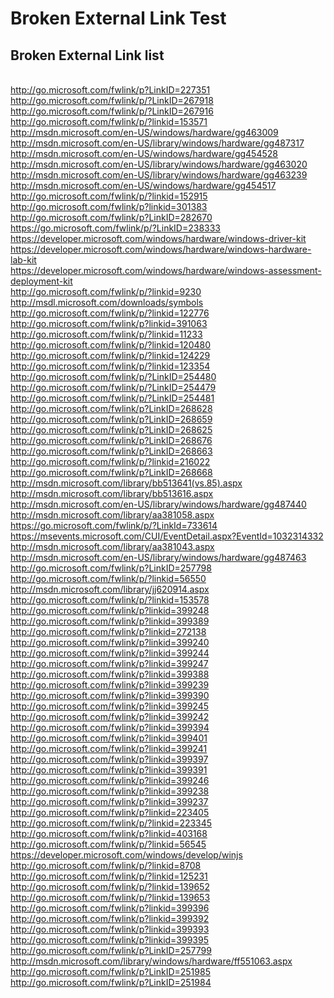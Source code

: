 # Broken External Link Test

## Broken External Link list

<br>http://go.microsoft.com/fwlink/p?LinkID=227351
<br>http://go.microsoft.com/fwlink/p/?LinkID=267918
<br>http://go.microsoft.com/fwlink/p/?LinkID=267916
<br>http://go.microsoft.com/fwlink/p/?linkid=153571
<br>http://msdn.microsoft.com/en-US/windows/hardware/gg463009
<br>http://msdn.microsoft.com/en-US/library/windows/hardware/gg487317
<br>http://msdn.microsoft.com/en-US/windows/hardware/gg454528
<br>http://msdn.microsoft.com/en-US/library/windows/hardware/gg463020
<br>http://msdn.microsoft.com/en-US/library/windows/hardware/gg463239
<br>http://msdn.microsoft.com/en-US/windows/hardware/gg454517
<br>http://go.microsoft.com/fwlink/p/?linkid=152915
<br>http://go.microsoft.com/fwlink/p?linkid=301383
<br>http://go.microsoft.com/fwlink/p?LinkID=282670
<br>https://go.microsoft.com/fwlink/p/?LinkID=238333
<br>https://developer.microsoft.com/windows/hardware/windows-driver-kit
<br>https://developer.microsoft.com/windows/hardware/windows-hardware-lab-kit
<br>https://developer.microsoft.com/windows/hardware/windows-assessment-deployment-kit
<br>http://go.microsoft.com/fwlink/p/?linkid=9230
<br>http://msdl.microsoft.com/downloads/symbols
<br>http://go.microsoft.com/fwlink/p/?linkid=122776
<br>http://go.microsoft.com/fwlink/p?linkid=391063
<br>http://go.microsoft.com/fwlink/p/?linkid=11233
<br>http://go.microsoft.com/fwlink/p/?linkid=120480
<br>http://go.microsoft.com/fwlink/p/?linkid=124229
<br>http://go.microsoft.com/fwlink/p/?linkid=123354
<br>http://go.microsoft.com/fwlink/p/?LinkID=254480
<br>http://go.microsoft.com/fwlink/p/?LinkID=254479
<br>http://go.microsoft.com/fwlink/p/?LinkID=254481
<br>http://go.microsoft.com/fwlink/p?LinkID=268628
<br>http://go.microsoft.com/fwlink/p?LinkID=268659
<br>http://go.microsoft.com/fwlink/p?LinkID=268625
<br>http://go.microsoft.com/fwlink/p?LinkID=268676
<br>http://go.microsoft.com/fwlink/p?LinkID=268663
<br>http://go.microsoft.com/fwlink/p/?linkid=216022
<br>http://go.microsoft.com/fwlink/p?LinkID=268668
<br>http://msdn.microsoft.com/library/bb513641(vs.85).aspx
<br>http://msdn.microsoft.com/library/bb513616.aspx
<br>http://msdn.microsoft.com/en-US/library/windows/hardware/gg487440
<br>http://msdn.microsoft.com/library/aa381058.aspx
<br>https://go.microsoft.com/fwlink/p/?LinkId=733614
<br>https://msevents.microsoft.com/CUI/EventDetail.aspx?EventId=1032314332
<br>http://msdn.microsoft.com/library/aa381043.aspx
<br>http://msdn.microsoft.com/en-US/library/windows/hardware/gg487463
<br>http://go.microsoft.com/fwlink/p?LinkID=257798
<br>http://go.microsoft.com/fwlink/p/?linkid=56550
<br>http://msdn.microsoft.com/library/jj620914.aspx
<br>http://go.microsoft.com/fwlink/p/?linkid=153578
<br>http://go.microsoft.com/fwlink/p?linkid=399248
<br>http://go.microsoft.com/fwlink/p?linkid=399389
<br>http://go.microsoft.com/fwlink/p?linkid=272138
<br>http://go.microsoft.com/fwlink/p?linkid=399240
<br>http://go.microsoft.com/fwlink/p?linkid=399244
<br>http://go.microsoft.com/fwlink/p?linkid=399247
<br>http://go.microsoft.com/fwlink/p?linkid=399388
<br>http://go.microsoft.com/fwlink/p?linkid=399239
<br>http://go.microsoft.com/fwlink/p?linkid=399390
<br>http://go.microsoft.com/fwlink/p?linkid=399245
<br>http://go.microsoft.com/fwlink/p?linkid=399242
<br>http://go.microsoft.com/fwlink/p?linkid=399394
<br>http://go.microsoft.com/fwlink/p?linkid=399401
<br>http://go.microsoft.com/fwlink/p?linkid=399241
<br>http://go.microsoft.com/fwlink/p?linkid=399397
<br>http://go.microsoft.com/fwlink/p?linkid=399391
<br>http://go.microsoft.com/fwlink/p?linkid=399246
<br>http://go.microsoft.com/fwlink/p?linkid=399238
<br>http://go.microsoft.com/fwlink/p?linkid=399237
<br>http://go.microsoft.com/fwlink/p?linkid=223405
<br>http://go.microsoft.com/fwlink/p/?linkid=223345
<br>http://go.microsoft.com/fwlink/p?linkid=403168
<br>http://go.microsoft.com/fwlink/p/?linkid=56545
<br>https://developer.microsoft.com/windows/develop/winjs
<br>http://go.microsoft.com/fwlink/p/?linkid=8708
<br>http://go.microsoft.com/fwlink/p/?linkid=125231
<br>http://go.microsoft.com/fwlink/p/?linkid=139652
<br>http://go.microsoft.com/fwlink/p/?linkid=139653
<br>http://go.microsoft.com/fwlink/p?linkid=399396
<br>http://go.microsoft.com/fwlink/p?linkid=399392
<br>http://go.microsoft.com/fwlink/p?linkid=399393
<br>http://go.microsoft.com/fwlink/p?linkid=399395
<br>http://go.microsoft.com/fwlink/p?LinkID=257799
<br>http://msdn.microsoft.com/library/windows/hardware/ff551063.aspx
<br>http://go.microsoft.com/fwlink/p?LinkID=251985
<br>http://go.microsoft.com/fwlink/p?LinkID=251984


